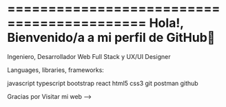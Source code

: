 ===========================================
Hola!, Bienvenido/a a mi perfil de GitHub👋
===========================================

Ingeniero, Desarrollador Web Full Stack y UX/UI Designer

Languages, libraries, frameworks:

javascript typescript bootstrap react html5 css3 git postman github 

Gracias por Visitar mi web
-->
